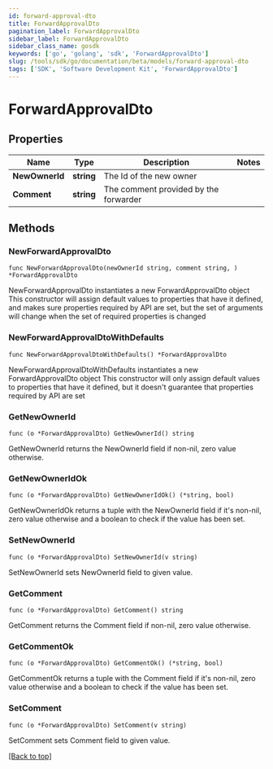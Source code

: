```yaml
---
id: forward-approval-dto
title: ForwardApprovalDto
pagination_label: ForwardApprovalDto
sidebar_label: ForwardApprovalDto
sidebar_class_name: gosdk
keywords: ['go', 'golang', 'sdk', 'ForwardApprovalDto'] 
slug: /tools/sdk/go/documentation/beta/models/forward-approval-dto
tags: ['SDK', 'Software Development Kit', 'ForwardApprovalDto']
---
```


# ForwardApprovalDto

## Properties

Name | Type | Description | Notes
------------ | ------------- | ------------- | -------------
**NewOwnerId** | **string** | The Id of the new owner | 
**Comment** | **string** | The comment provided by the forwarder | 

## Methods

### NewForwardApprovalDto

`func NewForwardApprovalDto(newOwnerId string, comment string, ) *ForwardApprovalDto`

NewForwardApprovalDto instantiates a new ForwardApprovalDto object
This constructor will assign default values to properties that have it defined,
and makes sure properties required by API are set, but the set of arguments
will change when the set of required properties is changed

### NewForwardApprovalDtoWithDefaults

`func NewForwardApprovalDtoWithDefaults() *ForwardApprovalDto`

NewForwardApprovalDtoWithDefaults instantiates a new ForwardApprovalDto object
This constructor will only assign default values to properties that have it defined,
but it doesn't guarantee that properties required by API are set

### GetNewOwnerId

`func (o *ForwardApprovalDto) GetNewOwnerId() string`

GetNewOwnerId returns the NewOwnerId field if non-nil, zero value otherwise.

### GetNewOwnerIdOk

`func (o *ForwardApprovalDto) GetNewOwnerIdOk() (*string, bool)`

GetNewOwnerIdOk returns a tuple with the NewOwnerId field if it's non-nil, zero value otherwise
and a boolean to check if the value has been set.

### SetNewOwnerId

`func (o *ForwardApprovalDto) SetNewOwnerId(v string)`

SetNewOwnerId sets NewOwnerId field to given value.


### GetComment

`func (o *ForwardApprovalDto) GetComment() string`

GetComment returns the Comment field if non-nil, zero value otherwise.

### GetCommentOk

`func (o *ForwardApprovalDto) GetCommentOk() (*string, bool)`

GetCommentOk returns a tuple with the Comment field if it's non-nil, zero value otherwise
and a boolean to check if the value has been set.

### SetComment

`func (o *ForwardApprovalDto) SetComment(v string)`

SetComment sets Comment field to given value.



[[Back to top]](#) 


